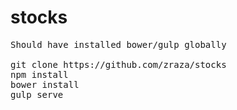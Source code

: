 # stocks

<pre>
Should have installed bower/gulp globally

git clone https://github.com/zraza/stocks
npm install
bower install
gulp serve
</pre>
